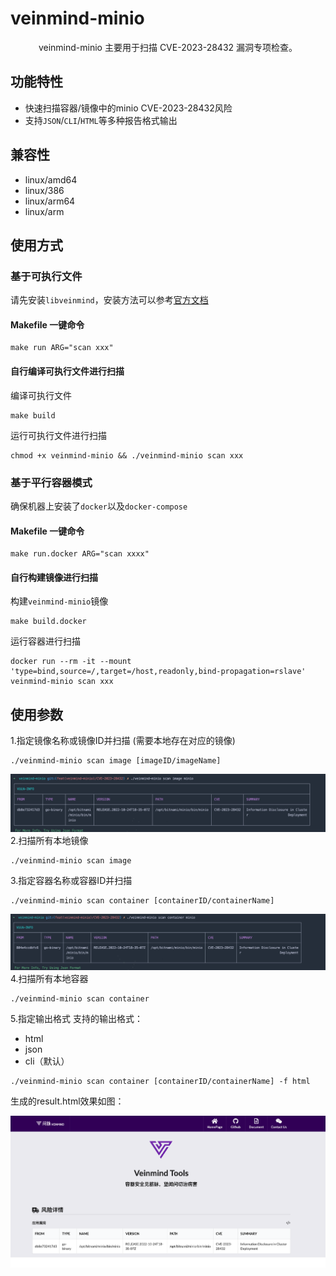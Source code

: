 # veinmind-minio  

<p align="center">
veinmind-minio  主要用于扫描 CVE-2023-28432 漏洞专项检查。
</p>

## 功能特性

- 快速扫描容器/镜像中的minio CVE-2023-28432风险
- 支持`JSON`/`CLI`/`HTML`等多种报告格式输出

## 兼容性

- linux/amd64
- linux/386
- linux/arm64
- linux/arm

## 使用方式

### 基于可执行文件

请先安装`libveinmind`，安装方法可以参考[官方文档](https://github.com/chaitin/libveinmind)
#### Makefile 一键命令

```
make run ARG="scan xxx"
```
#### 自行编译可执行文件进行扫描

编译可执行文件
```
make build
```
运行可执行文件进行扫描
```
chmod +x veinmind-minio && ./veinmind-minio scan xxx 
```
### 基于平行容器模式
确保机器上安装了`docker`以及`docker-compose`
#### Makefile 一键命令
```
make run.docker ARG="scan xxxx"
```
#### 自行构建镜像进行扫描
构建`veinmind-minio`镜像
```
make build.docker
```
运行容器进行扫描
```
docker run --rm -it --mount 'type=bind,source=/,target=/host,readonly,bind-propagation=rslave' veinmind-minio scan xxx
```

## 使用参数

1.指定镜像名称或镜像ID并扫描 (需要本地存在对应的镜像)

```
./veinmind-minio scan image [imageID/imageName]
```
![](../../../docs/veinmind-minio/minio_scan_1.png)
2.扫描所有本地镜像

```
./veinmind-minio scan image
```

3.指定容器名称或容器ID并扫描

```
./veinmind-minio scan container [containerID/containerName]
```
![](../../../docs/veinmind-minio/minio_scan_2.png)
4.扫描所有本地容器

```
./veinmind-minio scan container
```

5.指定输出格式
支持的输出格式：
- html
- json
- cli（默认）
```
./veinmind-minio scan container [containerID/containerName] -f html
```
生成的result.html效果如图：

![](../../../docs/veinmind-minio/minio_scan_3.png)

